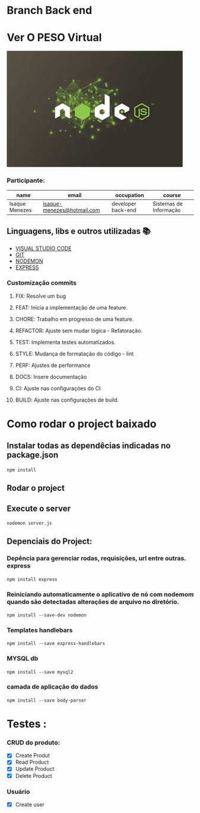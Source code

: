 # Branch Back end
# Ver O PESO Virtual

<img src='./images/nodejs.jpg' />

### Participante: 
|name | email | occupation | course |
| -------- | -------- | -------- |-------- | 
|Isaque Menezes| isaque-menezes@hotmail.com| developer back-end| Sistemas de Informação|

## Linguagens, libs e outros utilizadas :books:

- [VISUAL STUDIO CODE](https://code.visualstudio.com)
- [GIT](https://git-scm.com)
- [NODEMON](https://www.npmjs.com/package/nodemon)
- [EXPRESS](https://expressjs.com/)

### Customização commits 

1. FIX: Resolve um bug

2. FEAT: Inicia a implementação de uma feature.

3. CHORE: Trabalho em progresso de uma feature.

4. REFACTOR: Ajuste sem mudar lógica - Refatoração.

5. TEST: Implementa testes automatizados.

6. STYLE: Mudança de formatação do código - lint

7. PERF: Ajustes de performance

8. DOCS: Insere documentação

9. CI: Ajuste nas configurações do CI

10. BUILD: Ajuste nas configurações de build.

# Como rodar o project baixado

## Instalar todas as dependêcias indicadas no package.json
`npm install`

## Rodar o project
## Execute o server
`nodemon server.js`

## Depenciais do Project:
### Depência para gerenciar rodas, requisições, url entre outras. express
`npm install express`

### Reiniciando automaticamente o aplicativo de nó com nodemom quando são detectadas alterações de arquivo no diretório.
`npm install --save-dev nodemon`

### Templates handlebars
`npm install --save express-handlebars`

### MYSQL db 
`npm install --save mysql2` 

### camada de aplicação do dados 
`npm install --save body-parser`

# Testes :
### CRUD do produto:
- [x] Create Produt
- [x] Read Product
- [x] Update Product
- [x] Delete Product

### Usuário
- [x] Create user

